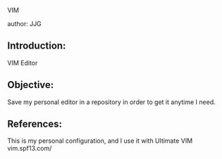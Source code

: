VIM

author: JJG

Introduction:
-------------
VIM Editor

Objective:
----------
Save my personal editor in a repository in order to get it anytime I need.

References:
-----------
This is my personal configuration, and I use it with Ultimate VIM
vim.spf13.com/


